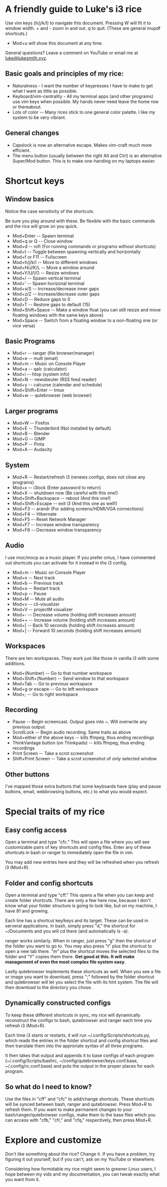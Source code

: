 # A friendly guide to Luke's i3 rice


Use vim keys (h/j/k/l) to navigate this document. Pressing W will fit it to window width. + and - zoom in and out. q to quit. (These are general mupdf shortcuts.)

+ Mod+u will show this document at any time.

General questions? Leave a comment on YouTube or email me at luke@lukesmith.xyz.

## Basic goals and principles of my rice:

+ Naturalness - I want the number of keypresses I have to make to get what I want as little as possible.
+ Keyboard/vim-centrality - All my terminal apps (and other programs) use vim keys when possible. My hands never need leave the home row or thereabout.
+ Lots of color -- Many rices stick to one general color palatte. I like my system to be very vibrant.

## General changes

+ Capslock is now an alternative escape. Makes vim-craft much more efficient.
+ The menu button (usually between the right Alt and Ctrl) is an alternative Super/Mod button. This is to make one-handing on my laptops easier.

# Shortcut keys

## Window basics

Notice the case sensitivity of the shortcuts.

Be sure you play around with these. Be flexible with the basic commands and the rice will grow on you quick.

+ Mod+Enter -- Spawn terminal
+ Mod+q or Q -- Close window
+ Mod+d -- rofi (For running commands or programs without shortcuts)
+ Mod+t -- Toggle between spawning vertically and horizontally
+ Mod+f or F11 -- Fullscreen
+ Mod+h/j/k/l -- Move to different windows
+ Mod+H/J/K/L -- Move a window around
+ Mod+Y/U/I/O -- Resize windows
+ Mod+/ -- Spawn vertical terminal
+ Mod+' -- Spawn horizonal terminal
+ Mod+s/S -- Increase/decrease inner gaps
+ Mod+z/Z -- Increase/decrease outer gaps
+ Mod+D -- Reduce gaps to 0
+ Mod+T -- Restore gaps to default (15)
+ Mod+Shift+Space -- Make a window float (you can still resize and move floating windows with the same keys above)
+ Mod+Space -- Switch from a floating window to a non-floating one (or vice versa)

## Basic Programs

+ Mod+r -- ranger (file browser/manager)
+ Mod+e -- mutt (email)
+ Mod+m -- Music on Console Player
+ Mod+a -- qalc (calculator)
+ Mod+i -- htop (system info)
+ Mod+N -- newsbeuter (RSS feed reader)
+ Mod+y -- calcurse (calendar and schedule)
+ Mod+Shift+Enter -- tmux
+ Mod+w -- qutebrowser (web browser)

## Larger programs

+ Mod+W -- Firefox
+ Mod+E -- Thunderbird (Not installed by default)
+ Mod+B -- Blender
+ Mod+G -- GIMP
+ Mod+P -- Pinta
+ Mod+A -- Audacity

## System

+ Mod+R -- Restart/refresh i3 (renews configs, does not close any programs)
+ Mod+x -- i3lock (Enter password to return)
+ Mod+X -- shutdown now (Be careful with this one!)
+ Mod+Shift+Backspace -- reboot (And this one!)
+ Mod+Shift+Escape -- exit i3 (And this one as well!)
+ Mod+F3 -- arandr (For adding screens/HDMI/VGA connections)
+ Mod+F4 -- Hibernate
+ Mod+F5 -- Reset Network Manager
+ Mod+F7 -- Increase window transparency
+ Mod+F8 -- Decrease window transparency

## Audio

I use moc/mocp as a music player. If you prefer cmus, I have commented out shortcuts you can activate for it instead in the i3 config.

+ Mod+m -- Music on Console Player
+ Mod+n -- Next track
+ Mod+b -- Previous track
+ Mod+o -- Restart track
+ Mod+p -- Pause
+ Mod+M -- Mute all audio
+ Mod+v -- cli-visualizer
+ Mod+V -- projectM visualizer
+ Mod+- -- Decrease volume (holding shift increases amount)
+ Mod++ -- Increase volume (holding shift increases amount)
+ Mod+[ -- Back 10 seconds (holding shift increases amount)
+ Mod+] -- Forward 10 seconds (holding shift increases amount)

## Workspaces

There are ten workspaces. They work just like those in vanilla i3 with some additions.

+ Mod+(Number) -- Go to that number workspace
+ Mod+Shift+(Number) -- Send window to that workspace
+ Mod+Tab -- Go to previous workspace
+ Mod+g or escape -- Go to left workspace
+ Mod+; -- Go to right workspace

## Recording

+ Pause -- Begin screencast. Output goes into ~. Will overwrite any previous output.
+ ScrollLock -- Begin audio recording. Same traits as above
+ Mod+either of the above keys -- kills ffmpeg, thus ending recordings
+ ThinkVantage button (on Thinkpads) -- kills ffmpeg, thus ending recordings
+ Print Screen -- Take a scrot screenshot
+ Shift+Print Screen -- Take a scrot screenshot of only selected window

## Other buttons

I've mapped those extra buttons that some keyboards have (play and pause buttons, email, webbrowsing buttons, etc.) to what you would expect.

# Special traits of my rice

## Easy config access

Open a terminal and type "cfc." This will open a file where you will see customizable pairs of key shortcuts and config files. Enter any of these shortcuts in bash or ranger to immediately open the file in vim.

You may add new entries here and they will be refreshed when you refresh i3 (Mod+R).

## Folder and config shortcuts

Open a terminal and type "cff." This opens a file when you can keep and create folder shortcuts. There are only a few here now, because I don't know what your folder structure is going to look like, but on my machine, I have 81 and growing.

Each line has a shortcut key/keys and its target. These can be used in serveral applications. In bash, simply press "d," the shortcut for ~/Documents and you will cd there (and automatically ls -a).

ranger works similarly. When in ranger, just press "g" then the shortcut of the folder you want to go to. You may also press "t" plus the shortcut to open a new tab there. "m" plus the shortcut moves the selected files to the folder and "Y" copies them there. **Get good at this. It will make management of even the most complex file system easy.**

Lastly qutebrowser implements these shortcuts as well. When you see a file or image you want to download, press ";" followed by the folder shortcut and qutebrowser will let you select the file with its hint system. The file will then download to the directory you chose.

## Dynamically constructed configs

To keep these different shortcuts in sync, my rice will dynamically reconstruct the configs to bash, qutebrowser and ranger each time you refresh i3 (Mod+R).

Each time i3 starts or restarts, it will run ~/.config/Scripts/shortcuts.py, which reads the entries in the folder shortcut and config shortcut files and then translate them into the approriate syntax of all three programs.

It then takes that output and appends it to base configs of each program (~/.config/Scripts/bashrc, ~/config/qutebrowser/keys.conf.base, ~/.config/rc.conf.base) and puts the output in the proper places for each program.

## So what do I need to know?

Use the files in "cff" and "cfc" to add/change shortcuts. These shortcuts will be synced between bash, ranger and qutebrowser. Press Mod+R to refresh them. If you want to make permanent changes to your bash/ranger/qutebrowser configs, make them to the base files which you can access with "cfb," "cfr," and "cfq," respectively, then press Mod+R.

# Explore and customize

Don't like something about the rice? Change it. If you have a problem, try figuring it out yourself, but if you can't, ask on my YouTube or elsewhere.

Considering how formidable my rice might seem to greener Linux users, I hope between my vids and my documentation, you can tweak exactly what you want from it.
